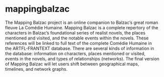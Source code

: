 mappingbalzac
=============

The Mapping Balzac project is an online companion to Balzac’s great roman fleuve La Comédie Humaine. Mapping Balzac is a complete repertory of the characters in Balzac’s foundational series of realist novels, the places mentioned and visited, and the notable events within the novels. These references will be linked to full text of the complete Comédie Humaine in the ARTFL-FRANTEXT database. There are several kinds of information in the database: information on characters, places mentioned or visited, events in the novels, and types of relationships (networks). The final version of Mapping Balzac will let users shift between geographical maps, timelines, and network graphs.
